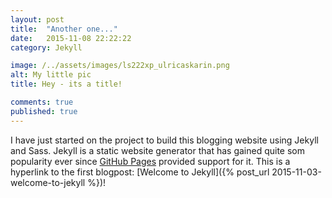 ```yaml
---
layout: post
title:  "Another one..."
date:   2015-11-08 22:22:22
category: Jekyll

image: /../assets/images/ls222xp_ulricaskarin.png
alt: My little pic
title: Hey - its a title!

comments: true
published: true
---
```



I have just started on the project to build this blogging website using Jekyll and Sass. Jekyll is a
static website generator that has gained quite som popularity ever since [GitHub Pages][github] provided support for it.
This is a hyperlink to the first blogpost: [Welcome to Jekyll]({% post_url 2015-11-03-welcome-to-jekyll %})!

[github]: https://pages.github.com/

